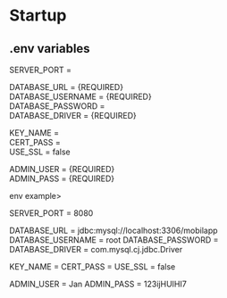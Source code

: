 # Startup

## .env variables
SERVER_PORT =

DATABASE_URL = {REQUIRED}</br>
DATABASE_USERNAME = {REQUIRED}</br>
DATABASE_PASSWORD = </br>
DATABASE_DRIVER = {REQUIRED}

KEY_NAME = </br>
CERT_PASS = </br>
USE_SSL = false </br>

ADMIN_USER = {REQUIRED}</br>
ADMIN_PASS = {REQUIRED}</br>


env example>


SERVER_PORT = 8080

DATABASE_URL = jdbc:mysql://localhost:3306/mobilapp
DATABASE_USERNAME = root
DATABASE_PASSWORD =
DATABASE_DRIVER = com.mysql.cj.jdbc.Driver

KEY_NAME =
CERT_PASS =
USE_SSL = false

ADMIN_USER = Jan
ADMIN_PASS = 123ijHUIHI7